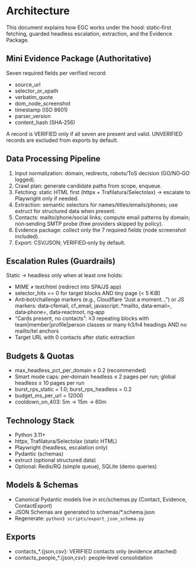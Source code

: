 # Architecture

This document explains how EGC works under the hood: static‑first fetching, guarded headless escalation, extraction, and the Evidence Package.

## Mini Evidence Package (Authoritative)
Seven required fields per verified record:
- source_url
- selector_or_xpath
- verbatim_quote
- dom_node_screenshot
- timestamp (ISO 8601)
- parser_version
- content_hash (SHA‑256)

A record is VERIFIED only if all seven are present and valid. UNVERIFIED records are excluded from exports by default.

## Data Processing Pipeline
1. Input normalization: domain, redirects, robots/ToS decision (GO/NO‑GO logged).
2. Crawl plan: generate candidate paths from scope, enqueue.
3. Fetching: static HTML first (httpx + Trafilatura/Selectolax) → escalate to Playwright only if needed.
4. Extraction: semantic selectors for names/titles/emails/phones; use extruct for structured data when present.
5. Contacts: mailto/phone/social links; compute email patterns by domain; non‑sending SMTP probe (free providers skipped by policy).
6. Evidence package: collect only the 7 required fields (node screenshot included).
7. Export: CSV/JSON; VERIFIED‑only by default.

## Escalation Rules (Guardrails)
Static → headless only when at least one holds:
- MIME ≠ text/html (redirect into SPA/JS app)
- selector_hits == 0 for target blocks AND tiny page (< 5 KiB)
- Anti‑bot/challenge markers (e.g., Cloudflare “Just a moment…”) or JS markers: data‑cfemail, cf_email, javascript:.*mailto, data‑email=, data‑phone=, data‑reactroot, ng‑app
- “Cards present, no contacts”: ≥3 repeating blocks with team|member|profile|person classes or many h3/h4 headings AND no mailto/tel anchors
- Target URL with 0 contacts after static extraction

## Budgets & Quotas
- max_headless_pct_per_domain ≤ 0.2 (recommended)
- Smart mode caps: per‑domain headless ≤ 2 pages per run; global headless ≤ 10 pages per run
- burst_rps_static = 1.0; burst_rps_headless = 0.2
- budget_ms_per_url = 12000
- cooldown_on_403: 5m → 15m → 60m

## Technology Stack
- Python 3.11+
- httpx, Trafilatura/Selectolax (static HTML)
- Playwright (headless, escalation only)
- Pydantic (schemas)
- extruct (optional structured data)
- Optional: Redis/RQ (simple queue), SQLite (demo queries)

## Models & Schemas
- Canonical Pydantic models live in src/schemas.py (Contact, Evidence, ContactExport)
- JSON Schemas are generated to schemas/*.schema.json
- Regenerate: `python3 scripts/export_json_schema.py`

## Exports
- contacts_*.{json,csv}: VERIFIED contacts only (evidence attached)
- contacts_people_*.{json,csv}: people‑level consolidation

